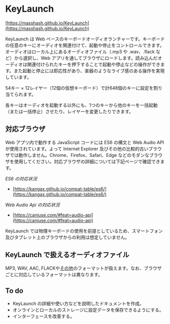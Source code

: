 # KeyLaunch #
[https://masshash.github.io/KeyLaunch](https://masshash.github.io/KeyLaunch)

KeyLaunch は Web ベースのキーボードオーディオランチャーです。キーボードの任意のキーにオーディオを関連付けて、起動や停止をコントロールできます。オーディオはローカル上にあるオーディオファイル（.mp3 や .wav、.flack など）から選択し、Web アプリを通してブラウザにロードします。読み込んだオーディオは関連付けられたキーを押下することで起動や停止などの操作ができます。また起動と停止には即応性があり、楽器のようなライブ感のある操作を実現しています。

54キー × 12レイヤー（12個の仮想キーボード）で計648個のキーに設定を割り当てられます。

各キーはオーディオを起動する以外にも、1つのキーから他のキーを一括起動（または一括停止）させたり、レイヤーを変更したりできます。

## 対応ブラウザ ##
Web アプリ内で動作する JavaScript コードには ES6 の構文と Web Audio API が使用されています。よって Internet Explorer 及びその他の比較的古いブラウザでは動作しません。Chrome、Firefox、Safari、Edge などのモダンなブラウザを使用してください。対応ブラウザの詳細については下記ページで確認できます。

*ES6 の対応状況*  
- [https://kangax.github.io/compat-table/es6/](https://kangax.github.io/compat-table/es6/)

*Web Audio Api の対応状況*
- [https://caniuse.com/#feat=audio-api](https://caniuse.com/#feat=audio-api)

KeyLaunch では物理キーボードの使用を前提としているため、スマートフォン及びタブレット上のブラウザからの利用は想定していません。

## KeyLaunch で扱えるオーディオファイル ##
MP3, WAV, AAC, FLACKや[その他](https://developer.mozilla.org/en-US/docs/Web/HTML/Supported_media_formats)のフォーマットが扱えます。なお、ブラウザごとに対応しているフォーマットは異なります。

## To do ##
- KeyLaunch の詳細や使い方などを説明したドキュメントを作成。
- オンラインとローカルのストレージに設定データを保存できるようにする。
- インターフェースを改善する。
